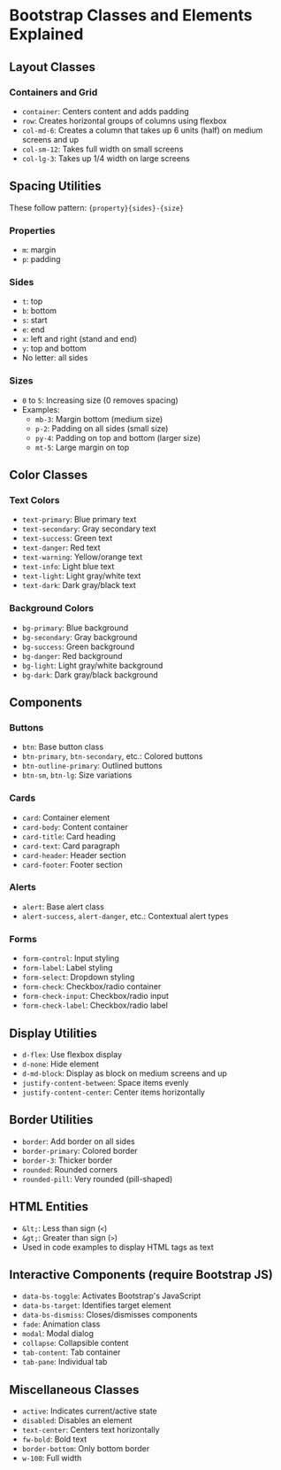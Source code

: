 # Bootstrap Classes and Elements Explained

## Layout Classes

### Containers and Grid
- `container`: Centers content and adds padding
- `row`: Creates horizontal groups of columns using flexbox
- `col-md-6`: Creates a column that takes up 6 units (half) on medium screens and up
- `col-sm-12`: Takes full width on small screens
- `col-lg-3`: Takes up 1/4 width on large screens

## Spacing Utilities

These follow pattern: `{property}{sides}-{size}`

### Properties
- `m`: margin
- `p`: padding

### Sides
- `t`: top
- `b`: bottom
- `s`: start 
- `e`: end 
- `x`: left and right (stand and end)
- `y`: top and bottom
- No letter: all sides

### Sizes
- `0` to `5`: Increasing size (0 removes spacing)
- Examples:
  - `mb-3`: Margin bottom (medium size)
  - `p-2`: Padding on all sides (small size)
  - `py-4`: Padding on top and bottom (larger size)
  - `mt-5`: Large margin on top

## Color Classes

### Text Colors
- `text-primary`: Blue primary text
- `text-secondary`: Gray secondary text
- `text-success`: Green text
- `text-danger`: Red text
- `text-warning`: Yellow/orange text
- `text-info`: Light blue text
- `text-light`: Light gray/white text
- `text-dark`: Dark gray/black text

### Background Colors
- `bg-primary`: Blue background
- `bg-secondary`: Gray background
- `bg-success`: Green background
- `bg-danger`: Red background
- `bg-light`: Light gray/white background
- `bg-dark`: Dark gray/black background

## Components

### Buttons
- `btn`: Base button class
- `btn-primary`, `btn-secondary`, etc.: Colored buttons
- `btn-outline-primary`: Outlined buttons
- `btn-sm`, `btn-lg`: Size variations

### Cards
- `card`: Container element
- `card-body`: Content container
- `card-title`: Card heading
- `card-text`: Card paragraph
- `card-header`: Header section
- `card-footer`: Footer section

### Alerts
- `alert`: Base alert class
- `alert-success`, `alert-danger`, etc.: Contextual alert types

### Forms
- `form-control`: Input styling
- `form-label`: Label styling
- `form-select`: Dropdown styling
- `form-check`: Checkbox/radio container
- `form-check-input`: Checkbox/radio input
- `form-check-label`: Checkbox/radio label

## Display Utilities

- `d-flex`: Use flexbox display
- `d-none`: Hide element
- `d-md-block`: Display as block on medium screens and up
- `justify-content-between`: Space items evenly
- `justify-content-center`: Center items horizontally

## Border Utilities

- `border`: Add border on all sides
- `border-primary`: Colored border
- `border-3`: Thicker border
- `rounded`: Rounded corners
- `rounded-pill`: Very rounded (pill-shaped)

## HTML Entities

- `&lt;`: Less than sign (`<`)
- `&gt;`: Greater than sign (`>`)
- Used in code examples to display HTML tags as text

## Interactive Components (require Bootstrap JS)

- `data-bs-toggle`: Activates Bootstrap's JavaScript
- `data-bs-target`: Identifies target element
- `data-bs-dismiss`: Closes/dismisses components
- `fade`: Animation class
- `modal`: Modal dialog
- `collapse`: Collapsible content
- `tab-content`: Tab container
- `tab-pane`: Individual tab

## Miscellaneous Classes

- `active`: Indicates current/active state
- `disabled`: Disables an element
- `text-center`: Centers text horizontally
- `fw-bold`: Bold text
- `border-bottom`: Only bottom border
- `w-100`: Full width

